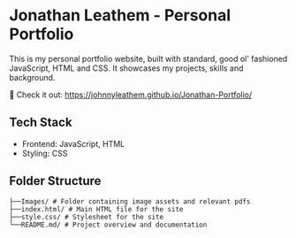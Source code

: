 # Jonathan Leathem - Personal Portfolio

This is my personal portfolio website, built with standard, good ol' fashioned JavaScript, HTML and CSS. It showcases my projects, skills and background.

🔗 Check it out: https://johnnyleathem.github.io/Jonathan-Portfolio/

## Tech Stack

- Frontend: JavaScript, HTML
- Styling: CSS

## Folder Structure

```
├──Images/ # Folder containing image assets and relevant pdfs
├──index.html/ # Main HTML file for the site
├──style.css/ # Stylesheet for the site
└──README.md/ # Project overview and documentation
```
